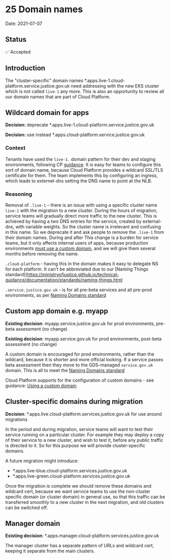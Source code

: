 # 25 Domain names

Date: 2021-07-07

## Status

✅ Accepted

## Introduction

The "cluster-specific" domain names *.apps.live-1.cloud-platform.service.justice.gov.uk need addressing with the new EKS cluster which is not called `live-1` any more. This is also an opportunity to review all our domain names that are part of Cloud Platform.

## Wildcard domain for apps

**Decision:** deprecate *.apps.live-1.cloud-platform.service.justice.gov.uk

**Decision:** use instead *.apps.cloud-platform.service.justice.gov.uk

### Context

Tenants have used the `live-1.` domain pattern for their dev and staging environments, following CP [guidance](https://user-guide.cloud-platform.service.justice.gov.uk/documentation/other-topics/custom-domain-cert.html#using-a-custom-domain). It is easy for teams to configure this sort of domain name, because Cloud Platform provides a wildcard SSL/TLS certificate for them. The team implements this by configuring an ingress, which leads to externel-dns setting the DNS name to point at the NLB.

### Reasoning

Removal of `.live-1` - there is an issue with using a specific cluster name `live-1` with the migration to a new cluster. During the hours of migration, service teams will gradually direct more traffic to the new cluster. This is achieved by having a two DNS entries for the service, created by external-dns, with variable weights. So the cluster name is irrelevant and confusing in this name. So we deprecate it and ask people to remove the `.live-1` from their domain names. During and after This change is a burden for service teams, but it only affects internal users of apps, because production environments [must use a custom domain](https://ministryofjustice.github.io/technical-guidance/documentation/standards/naming-domains.html#cloud-and-modernisation-platform-subdomains), and we will give them several months before removing the name.

`.cloud-platform` - having this in the domain makes it easy to delegate NS for each platform. It can't be abbreviated due to our [Naming Things standard](https://ministryofjustice.github.io/technical-guidance/documentation/standards/naming-things.html

`.service.justice.gov.uk` - is for all pre-beta services and all pre-prod environments, as per [Naming Domains standard](https://ministryofjustice.github.io/technical-guidance/documentation/standards/naming-domains.html)

## Custom app domain e.g. myapp

**Existing decision**: myapp.service.justice.gov.uk for prod environments, pre-beta assessment (no change)

**Existing decision**: myapp.service.gov.uk for prod environments, post-beta assessment (no change)

A custom domain is encouraged for prod environments, rather than the wildcard, because it is shorter and more official looking. If a service passes beta assessment then they move to the GDS-managed `service.gov.uk` domain. This is all to meet the [Naming Domains standard](https://ministryofjustice.github.io/technical-guidance/documentation/standards/naming-domains.html)

Cloud Platform supports for the configuration of custom domains - see guidance: [Using a custom domain](https://user-guide.cloud-platform.service.justice.gov.uk/documentation/other-topics/custom-domain-cert.html#using-a-custom-domain)

## Cluster-specific domains during migration

**Decision**: *.apps.live.cloud-platform.services.justice.gov.uk for use around migrations

In the period  and during migration, service teams will want to test their service running on a particular cluster. For example they may deploy a copy of their service to a new cluster, and wish to test it, before any public traffic is directed to it. So for this purpose we will provide cluster-specific domains.

A future migration might introduce:

* *.apps.live-blue.cloud-platform.services.justice.gov.uk
* *.apps.live-green.cloud-platform.services.justice.gov.uk

Once the migration is complete we should remove these domains and wildcard cert, because we want service teams to use the non-cluster specific domain (or cluster domain) in general use, so that this traffic can be transferred smoothly to a new cluster in the next migration, and old clusters can be switched off.

## Manager domain

**Existing decision**: *.apps.manager.cloud-platform.services.justice.gov.uk

The manager cluster has a separate pattern of URLs and wildcard cert, keeping it separate from the main clusters.
